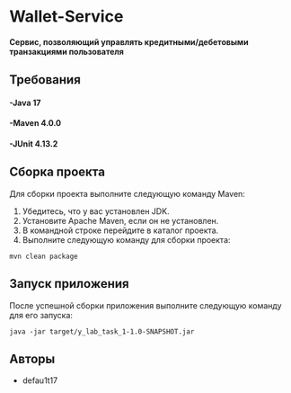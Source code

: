 # Wallet-Service

#### Сервис, позволяющий управлять кредитными/дебетовыми транзакциями пользователя

## Требования

#### -Java 17

#### -Maven 4.0.0

#### -JUnit 4.13.2

## Сборка проекта

Для сборки проекта выполните следующую команду Maven:

1. Убедитесь, что у вас установлен JDK.
2. Установите Apache Maven, если он не установлен.
3. В командной строке перейдите в каталог проекта.
4. Выполните следующую команду для сборки проекта:

```mvn clean package```

## Запуск приложения

После успешной сборки приложения выполните следующую команду для его запуска:

```java -jar target/y_lab_task_1-1.0-SNAPSHOT.jar```

## Авторы

- defau1t17